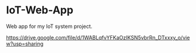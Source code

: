 # IoT-Web-App
Web app for my IoT system project. 

https://drive.google.com/file/d/1WABLqfvYFKaOzIKSN5vbrRn_DTxxxy_o/view?usp=sharing
